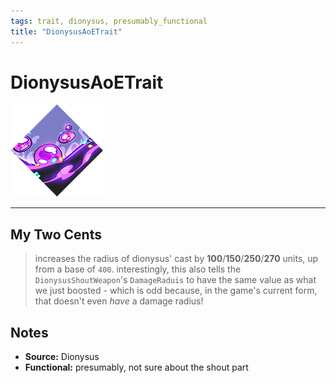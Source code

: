 ```yaml
---
tags: trait, dionysus, presumably_functional
title: "DionysusAoETrait"
---
```

<!-- end front matter -->
# DionysusAoETrait 
![](BoonIcons/Dionysus_05_Large.png)

---
## My Two Cents
> increases the radius of dionysus' cast by **100**/**150**/**250**/**270** units, up from a base of `400`.
> interestingly, this also tells the `DionysusShoutWeapon`'s `DamageRaduis` to have the same value as what we just boosted - which is odd because, in the game's current form, that doesn't even *have* a damage radius!

## Notes
* **Source:** Dionysus
* **Functional:** presumably, not sure about the shout part